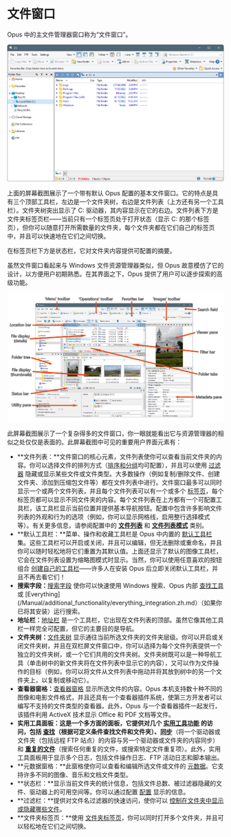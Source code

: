 # 文件窗口

Opus 中的主文件管理器窗口称为“文件窗口”。

![](/Manual/images/media/13/lister_simple.png)

上面的屏幕截图展示了一个带有默认 Opus 配置的基本文件窗口。它的特点是具有三个顶部工具栏，左边是一个文件夹树，右边是文件列表（上方还有另一个工具栏）。文件夹树突出显示了 C: 驱动器，其内容显示在它的右边。文件列表下方是文件夹标签页栏——当前只有一个标签页处于打开状态（显示 C: 的那个标签页），但你可以随意打开所需数量的文件夹，每个文件夹都在它们自己的标签页中，并且可以快速地在它们之间切换。

在标签页栏下方是状态栏，它对文件夹内容提供可配置的摘要。

虽然文件窗口看起来与 Windows 文件资源管理器类似，但 Opus 故意模仿了它的设计，以方便用户初期熟悉。在其界面之下，Opus 提供了用户可以逐步探索的高级功能。

![](/Manual/images/media/13/lister_complex.png)

此屏幕截图展示了一个复杂得多的文件窗口，你一眼就能看出它与资源管理器的相似之处仅仅是表面的。此屏幕截图中可见的重要用户界面元素有：

- **文件列表：**文件窗口的核心元素，文件列表使你可以查看当前文件夹的内容。你可以选择文件的排列方式（[排序和分组](sorting_and_grouping/README.zh.md)均可配置），并且可以使用 [过滤器](searching_and_filtering/README.zh.md) 隐藏或显示某些文件或文件类型。大多数操作（例如复制/删除文件、创建文件夹、添加到压缩包文件等）都在文件列表中进行。文件窗口最多可以同时显示一个或两个文件列表，并且每个文件列表可以有一个或多个 [标签页](/Manual/basic_concepts/the_lister/tabs/README.zh.md)，每个标签页都可以显示不同文件夹的内容。每个文件列表在上方都有一个可配置工具栏，该工具栏显示当前位置并提供基本导航按钮。配置中包含许多影响文件列表的外观和行为的选项（例如，你可以显示网格线，启用整行选择模式等）。有关更多信息，请参阅配置中的 **[文件列表](/Manual/preferences/preferences_categories/file_displays/README.zh.md)** 和 **[文件列表模式](/Manual/preferences/preferences_categories/file_display_modes/README.zh.md)** 类别。
- **默认工具栏：**菜单、操作和收藏工具栏是 Opus 中内置的 [默认工具栏](/Manual/basic_concepts/the_lister/toolbars/the_default_toolbars/README.zh.md) 集。这些工具栏可以开启或关闭，并且可以编辑，但无法删除或重命名，并且你可以随时轻松地将它们重置为其默认值。上面还显示了默认的图像工具栏，它会在文件列表设置为缩略图模式时显示。当然，你可以使用任意喜欢的按钮组合 [创建自己的工具栏](/Manual/customize/the_customize_dialog/toolbars.zh.md)——许多人在安装 Opus 后立即关闭默认工具栏，并且不再去看它们！
- **搜索字段：**[搜索字段](/Manual/basic_concepts/searching_and_filtering/windows_search.zh.md) 使你可以快速使用 Windows 搜索、Opus 内部 [查找工具](searching_and_filtering/find_files/README.zh.md) 或 [Everything](/Manual/additional_functionality/everything_integration.zh.md）（如果你已将其安装）运行搜索。
- **地址栏：**[地址栏](/Manual/basic_concepts/the_lister/navigation/file_display_border.zh.md) 是一个工具栏，它出现在文件列表的顶部。虽然它像其他工具栏一样完全可配置，但它的主要目的是导航。
- **文件夹树：**[文件夹树](/Manual/basic_concepts/the_lister/navigation/folder_tree.zh.md) 显示通往当前所选文件夹的文件夹层级。你可以开启或关闭文件夹树，并且在双栏屏文件窗口中，你可以选择为每个文件列表提供一个独立的文件夹树，或一个它们共用的文件夹树。文件夹树既可以是一种导航工具（单击树中的新文件夹将在文件列表中显示它的内容），又可以作为文件操作的目标（例如，你可以将文件从文件列表中拖动并将其放到树中的另一个文件夹上，以复制或移动它）。
- **查看器窗格：**[查看器窗格](/Manual/basic_concepts/the_lister/viewer_pane.zh.md) 显示所选文件的内容。Opus 本机支持数十种不同的图像和电影文件格式，并且还具有一个查看器插件系统，使第三方开发者可以编写不支持的文件类型的查看器。此外，Opus 与一个查看器插件一起发行，该插件利用 ActiveX 技术显示 Office 和 PDF 文档等文件。
- **实用工具面板：**这是一个多方面的面板，它提供对几个 [实用工具功能](/Manual/basic_concepts/the_lister/utility_panel.zh.md) 的访问，包括 **[查找](searching_and_filtering/find_files/README.zh.md)**（根据可定义条件查找文件和文件夹）、**[同步](/Manual/file_operations/copying_moving_and_deleting_files/copying_updated_files/synchronize.zh.md)**（将一个驱动器或文件夹（包括远程 FTP 站点）的内容与另一个驱动器或文件夹的内容同步）和 **[重复的文件](/Manual/additional_functionality/duplicate_file_finder.zh.md)**（搜索任何重复的文件，或搜索特定文件重复项）。此外，实用工具面板用于显示多个日志，包括文件操作日志、FTP 活动日志和脚本输出。
- **元数据窗格：**此窗格使你可以查看和编辑所选文件或文件的 [元数据](/Manual/basic_concepts/the_lister/metadata_pane.zh.md)。它支持许多不同的图像、音乐和文档文件类型。
- **状态栏：**显示当前文件夹的统计信息，包括文件总数、被过滤器隐藏的文件、驱动器上的可用空间等。你可以通过配置 [配置](/Manual/basic_concepts/the_lister/status_bar.zh.md) 显示的信息。
- **过滤栏：**提供对文件名过滤器的快速访问，使你可以 [控制在文件夹中显示或隐藏哪些文件](searching_and_filtering/filter_bar.zh.md)。
- **文件夹标签页：**使用 [文件夹标签页](/Manual/basic_concepts/the_lister/tabs/README.zh.md)，你可以同时打开多个文件夹，并且可以轻松地在它们之间切换。